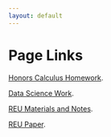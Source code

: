```yaml
---
layout: default
---
```


# Page Links

[Honors Calculus Homework](./16XHWK.html).

[Data Science Work](./datasci.html).

[REU Materials and Notes](./REUstuff.html).

[REU Paper](./REUpaper.html).
